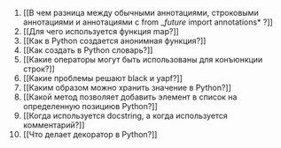 1. [[В чем разница между обычными аннотациями, строковыми аннотациями и аннотациями c from __future_ import annotations* ?]]
2. [[Для чего используется функция map?]]
3. [[Как в Python создается анонимная функция?]]
4. [[Как создать в Python словарь?]]
5. [[Какие операторы могут быть использованы для конъюнкции строк?]]
6. [[Какие проблемы решают black и yapf?]]
7. [[Каким образом можно хранить значение в Python?]]
8. [[Какой метод позволяет добавить элемент в список на определенную позициюв Python?]]
9. [[Когда используется docstring, а когда используется комментарий?]]
10. [[Что делает декоратор в Python?]]
